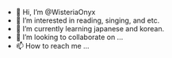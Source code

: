 - 👋 Hi, I’m @WisteriaOnyx
- 👀 I’m interested in reading, singing, and etc.
- 🌱 I’m currently learning japanese and korean.
- 💞️ I’m looking to collaborate on ...
- 📫 How to reach me ...

<!---
WisteriaOnyx/WisteriaOnyx is a ✨ special ✨ repository because its `README.md` (this file) appears on your GitHub profile.
You can click the Preview link to take a look at your changes.
--->
